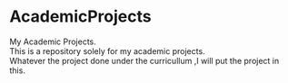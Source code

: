 # AcademicProjects
My Academic Projects.    
This is a repository solely for my academic projects.     
Whatever the project done under the curricullum ,I will put the project in this. 
